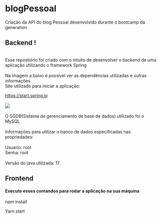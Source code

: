 # blogPessoal
Criação da API do blog Pessoal desenvolvido durante o bootcamp da generation
<br>
<h2> Backend ! </h2>
<br>
Esse repostiório foi criado com o intuíto de desenvolver o backend de uma aplicação utilizando o framework Spring
<br>

<br>
Na imagem a baixo é possível ver as dependências utilizadas e outras informações 
<br>
Site utilizado para iniciar a aplicação:

<a> https://start.spring.io </a>
<br>
<br>
<img src="https://media.discordapp.net/attachments/965642378788634665/982291455039139900/unknown.png?width=1200&height=395"></img>
<br>
<br>
O SGDB(Sistema de gerenciamento de base de dados) utilizado foi o MySQL
<br><br>
Informações para utilizar o banco de dados especificadas nas propriedades:
<br><br>
Usuario: root
<br>
Senha: root
<br>
<br>
Versão do java utilizada: 17

## Frontend 

#### Execute esses comandos para rodar a aplicação na sua máquina
<p>npm install</p>
<p>Yarn start</p>
